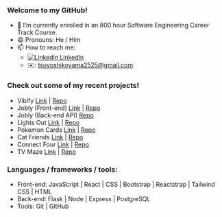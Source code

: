 ### Welcome to my GitHub!

- 🌱 I’m currently enrolled in an 800 hour Software Engineering Career Track Course.
- 😄 Pronouns: He / Him
- 📫 How to reach me: 
  - [![Linkedin](https://i.stack.imgur.com/gVE0j.png) LinkedIn](https://www.linkedin.com/in/tsuyoshi-koyama-2018/)
  - ✉️: tsuyoshikoyama2525@gmail.com

### Check out some of my recent projects!
  - Vibify [Link](https://tk-vibify.herokuapp.com/) | [Repo](https://github.com/tsuyokoya/vibify)
  - Jobly (Front-end) [Link](https://tk-jobly.surge.sh/) | [Repo](https://github.com/tsuyokoya/jobly-frontend)
  - Jobly (Back-end API) [Repo](https://github.com/tsuyokoya/jobly-express)
  - Lights Out [Link](https://tsuyokoya-lights-out.netlify.app/) | [Repo](https://github.com/tsuyokoya/lights-out)
  - Pokemon Cards [Link](https://react-cards-pokemon.netlify.app/) | [Repo](https://github.com/tsuyokoya/react-cards-pokemon)
  - Cat Friends [Link](https://tsuyokoya.github.io/cat-friends/) | [Repo](https://github.com/tsuyokoya/cat-friends)
  - Connect Four [Link](https://tsuyokoya.github.io/connect-four/) | [Repo](https://github.com/tsuyokoya/connect-four)
  - TV Maze [Link](https://tsuyokoya.github.io/tv-maze/) | [Repo](https://github.com/tsuyokoya/tv-maze)
  
### Languages / frameworks / tools: 
  - Front-end: JavaScript | React | CSS | Bootstrap | Reactstrap | Tailwind CSS | HTML
  - Back-end: Flask | Node | Express | PostgreSQL
  - Tools: Git | GitHub
